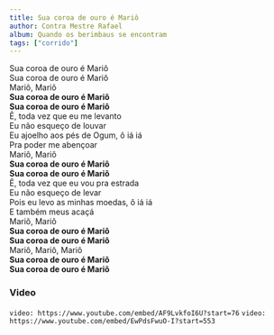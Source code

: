 ```yaml
---
title: Sua coroa de ouro é Mariô
author: Contra Mestre Rafael
album: Quando os berimbaus se encontram
tags: ["corrido"]
---
```


Sua coroa de ouro é Mariô  
Sua coroa de ouro é Mariô  
Mariô, Mariô  
**Sua coroa de ouro é Mariô**  
**Sua coroa de ouro é Mariô**  
Ê, toda vez que eu me levanto  
Eu não esqueço de louvar  
Eu ajoelho aos pés de Ogum, ô iá iá  
Pra poder me abençoar  
Mariô, Mariô  
**Sua coroa de ouro é Mariô**  
**Sua coroa de ouro é Mariô**  
Ê, toda vez que eu vou pra estrada  
Eu não esqueço de levar  
Pois eu levo as minhas moedas, ô iá iá  
E também meus acaçá  
Mariô, Mariô  
**Sua coroa de ouro é Mariô**  
**Sua coroa de ouro é Mariô**  
Mariô, Mariô, Mariô  
**Sua coroa de ouro é Mariô**  
**Sua coroa de ouro é Mariô**

### Video

`video: https://www.youtube.com/embed/AF9LvkfoI6U?start=76`
`video: https://www.youtube.com/embed/EwPdsFwuO-I?start=553`
